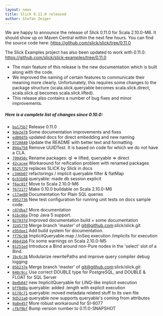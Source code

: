```yaml
---
layout: news
title: Slick 0.11.0 released
author: Stefan Zeiger
---
```

We are happy to announce the release of Slick 0.11.0 for Scala 2.10.0-M6. It
should show up on Maven Central within the next few hours. You can find the
source code here: https://github.com/slick/slick/tree/0.11.0

The Slick Examples project has also been updated to work with 0.11.0:
https://github.com/slick/slick-examples/tree/0.11.0

* The main feature of this release is the new documentation which is built
  along with the code.
* We improved the naming of certain features to communicate their meaning
  more clearly. Unfortunately, this requires some changes to the package
  structure (scala.slick.queryable becomes scala.slick.direct,
  scala.slick.ql becomes scala.slick.lifted).
* This release also contains a number of bug fixes and minor improvements.

##### Here is a complete list of changes since 0.10.0:

* [``ba175b7``](https://github.com/slick/slick/commit/ba175b74281189dccabb784c79528bd3c30e70ca) Release 0.11.0
* [``9de2e78``](https://github.com/slick/slick/commit/9de2e78ab304df4e850c39b58df0c9aaf02a2181) Some documentation improvements and fixes
* [``ed00dfb``](https://github.com/slick/slick/commit/ed00dfb9b5ebd9cf434f6c192f7b24bda22c64f3) updated docs for direct embedding and new naming
* [``9720840``](https://github.com/slick/slick/commit/9720840682393f6021c42bcb2cbc5087e307c276) Update the README with better text and formatting
* [``894a758``](https://github.com/slick/slick/commit/894a758ee4e717db08ae82a2110114afe3e8e5a3) Remove UUIDTest. It is based on code for which we do not have a CLA.
* [``799450c``](https://github.com/slick/slick/commit/799450cfc53e0564784df9fc8495ba0eb340809f) Rename packages: ql => lifted, queryable => direct
* [``42cacee``](https://github.com/slick/slick/commit/42caceec1d031cb99ef0651ea966689b6e86b012) Workaround for reification problem with renamed packages
* [``8525770``](https://github.com/slick/slick/commit/8525770d8e4f5199e7155801be7c90f8bd349766) replaces SLICK by Slick in docs
* [``c346b07``](https://github.com/slick/slick/commit/c346b071c12dbb4a7327c72733efa5ab8aeb9e34) refactorings / implicit queryable filter & flatMap
* [``6cb1b08``](https://github.com/slick/slick/commit/6cb1b08284549f7c63f21eee3da004959b4eae5b) queryable: made db session explicit
* [``f6ac81f``](https://github.com/slick/slick/commit/f6ac81ffc56f0d7abfde7dd5ab8a067182218328) Move to Scala 2.10.0-M6
* [``f672177``](https://github.com/slick/slick/commit/f672177238a23ecf6edf3f91525b87632cb4fd91) Make 0.10.0 buildable on Scala 2.10.0-M6
* [``c17ae80``](https://github.com/slick/slick/commit/c17ae80039fd428618158ad8d46f7f20ab297c7b) Documentation for Plain SQL queries
* [``d952736``](https://github.com/slick/slick/commit/d9527361bee6d4822c5156cc7a3144f3478af8af) New test configuration for running unit tests on docs sample code.
* [``c07dba7``](https://github.com/slick/slick/commit/c07dba7e1347135965a18796bfe6a87da5da1584) More documentation
* [``61bc66a``](https://github.com/slick/slick/commit/61bc66af3ddf83bdcb381b679bef774cc6a3ed08) Drop Java 5 support.
* [``027037d``](https://github.com/slick/slick/commit/027037d0d4bd09390529f8ae3cae3d8c4ce51847) Improved documentation build + some documentation
* [``3245770``](https://github.com/slick/slick/commit/3245770d75a57dc16a89e9e262c3e856f1328352) Merge branch 'master' of git@github.com:slick/slick.git
* [``e95dee1``](https://github.com/slick/slick/commit/e95dee15565ad69e8dee76989057f4da2ffb0998) Add build system for documentation.
* [``ff76c98``](https://github.com/slick/slick/commit/ff76c98462274bb8dabc090a6b0a5dde0d0b34cf) ImplicitQueryable.map /.toSeq execution /implicits for execution
* [``46641b6``](https://github.com/slick/slick/commit/46641b6e44b999e256c83aba28dfeafeedc9fa19) Fix some warnings on Scala 2.10.0-M5
* [``01251ed``](https://github.com/slick/slick/commit/01251edbc7f970f29f3a471d7eee27460e6846cf) Introduce a Bind around non-Pure nodes in the 'select' slot of a Bind.
* [``1bc6c36``](https://github.com/slick/slick/commit/1bc6c36d85b41e8411ea30acd6a908051ca339e1) Modularize rewritePaths and improve query compiler debug logging
* [``05b237e``](https://github.com/slick/slick/commit/05b237ed0baf7028b3b94485a45600fe1920ac83) Merge branch 'master' of git@github.com:slick/slick.git
* [``040c9cc``](https://github.com/slick/slick/commit/040c9cc8ac074ee7e4d7c0f03e415fecf8cabba8) Use correct DOUBLE type for PostgreSQL, and DOUBLE & FLOAT for SQL Server
* [``8edb047``](https://github.com/slick/slick/commit/8edb04764c74c7bb410ace3ae980d31ea9bc3191) new ImplicitQueryable for LINQ-like implicit execution
* [``bff0d0a``](https://github.com/slick/slick/commit/bff0d0a15bca811e8637b6bf4f01819b29cfb76c) queryable: added .length with explicit execution
* [``b178c71``](https://github.com/slick/slick/commit/b178c710e53eaef83d8b657d33027fc3e2b404fc) queryable: moved metadata related stuff to its own file
* [``9d521a0``](https://github.com/slick/slick/commit/9d521a0955e52eb93d27de6b48bd8218852e14a2) queryable now supports queryable's coming from attributes
* [``9a8e457``](https://github.com/slick/slick/commit/9a8e45719dc55e4347291eba6e3598e4d07d4b8c) More robust workaround for SI-6077
* [``cfbf9bf``](https://github.com/slick/slick/commit/cfbf9bf0d94d282e017f5588b3ff3f4b7f513daf) Bump version number to 0.11.0-SNAPSHOT
